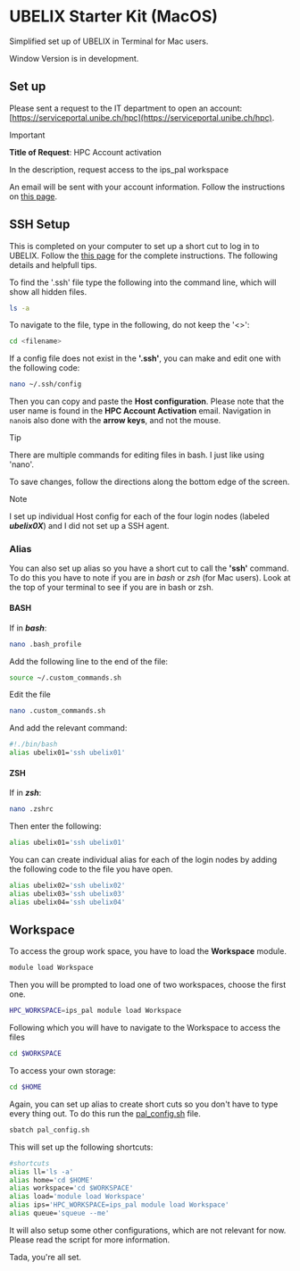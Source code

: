 # UBELIX Starter Kit (MacOS)

Simplified set up of UBELIX in Terminal for Mac users. 

Window Version is in development.



## Set up 


Please sent a request to the IT department to open an account: [https://serviceportal.unibe.ch/hpc](https://serviceportal.unibe.ch/hpc). 

>[!important]
>__Title of Request__: HPC Account activation 
>
> In the description, request access to the ips_pal workspace

An email will be sent with your account information. Follow the instructions on [this page](https://hpc-unibe-ch.github.io/firststeps/loggingin/).

## SSH Setup 

This is completed on your computer to set up a short cut to log in to UBELIX.
Follow the [this page](https://hpc-unibe-ch.github.io/firststeps/SSH-keys/) for the complete instructions. The following details and helpfull tips.

To find the '.ssh' file type the following into the command line, which will show all hidden files. 

```bash
ls -a
```

To navigate to the file, type in the following, do not keep the '<>': 

```bash
cd <filename>
```

If a config file does not exist in the __'.ssh'__, you can make and edit one with the following code:

```bash
nano ~/.ssh/config
```

Then you can copy and paste the __Host configuration__. Please note that the user name is found in the __HPC Account Activation__ email. Navigation in `nano`is also done with the __arrow keys__, and not the mouse. 


>[!tip]
>There are multiple commands for editing files in bash. I just like using 'nano'.


To save changes, follow the directions along the bottom edge of the screen. 


>[!note] 
> I set up individual Host config for each of the four login nodes (labeled *__ubelix0X__*) and I did not set up a SSH agent. 

### Alias

You can also set up alias so you have a short cut to call the __'ssh'__ command. To do this you have to note if you are in *bash* or *zsh* (for Mac users). Look at the top of your terminal to see if you are in bash or zsh. 

#### BASH
If in *__bash__*:

```bash
nano .bash_profile
```

Add the following line to the end of the file:

```bash
source ~/.custom_commands.sh
```

Edit the file

```bash
nano .custom_commands.sh
```
And add the relevant command: 

```bash
#!./bin/bash
alias ubelix01='ssh ubelix01'
```
#### ZSH

If in *__zsh__*:
```zsh
nano .zshrc
```

Then enter the following:
```zsh
alias ubelix01='ssh ubelix01'
```

You can can create individual alias for each of the login nodes by adding the following code to the file you have open.

```bash
alias ubelix02='ssh ubelix02'
alias ubelix03='ssh ubelix03'
alias ubelix04='ssh ubelix04'
```

## Workspace

To access the group work space, you have to load the __Workspace__ module. 

```bash
module load Workspace
```

Then you will be prompted to load one of two workspaces, choose the first one. 

```bash
HPC_WORKSPACE=ips_pal module load Workspace
```

Following which you will have to navigate to the Workspace to access the files

```bash
cd $WORKSPACE
```

To access your own storage:

```bash
cd $HOME
```

Again, you can set up alias to create short cuts so you don't have to type every thing out. To do this run the [pal_config.sh](../Scripts/pal_config.sh) file.

```bash
sbatch pal_config.sh
```

This will set up the following shortcuts: 
```bash
#shortcuts 
alias ll='ls -a'
alias home='cd $HOME'
alias workspace='cd $WORKSPACE'
alias load='module load Workspace'
alias ips='HPC_WORKSPACE=ips_pal module load Workspace'
alias queue='squeue --me'
```
It will also setup some other configurations, which are not relevant for now. Please read the script for more information.

Tada, you're all set. 
